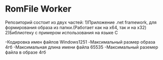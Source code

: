 # RomFile Worker

Репозиторий состоит из двух частей:
1)Приложение .net framework, для формирования образа из папки.(Работает как на x64, так и на x32)
2)Библиотеку с примером использования на языке C


-Кодировка имен файлов Windows1251
-Максимальный размер образа 4гб
-Максимальная длина имени файла 65535
-Максимальный раземер файла в образе 4гб

